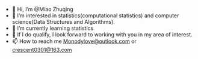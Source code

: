- 👋 Hi, I’m @Miao Zhuqing
- 👀 I’m interested in statistics(computational statistics) and computer science(Data Structures and Algorithms). 
- 🌱 I’m currently learning statistics
- 💞️ If I do qualify, I look forward to working with you in my area of interest. 
- 📫 How to reach me Monodylove@outlook.com or crescent0301@163.com

<!---
Monodylove/Monodylove is a ✨ special ✨ repository because its `README.md` (this file) appears on your GitHub profile.
You can click the Preview link to take a look at your changes.
--->
